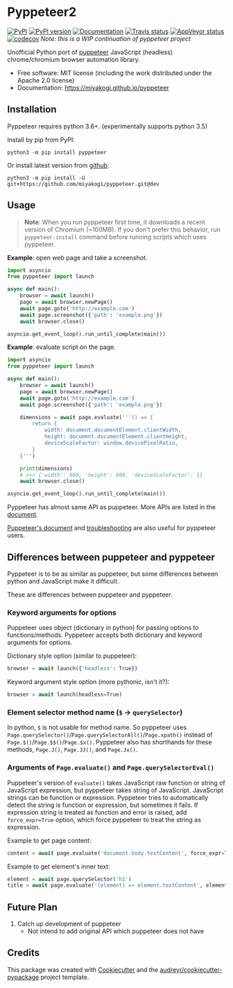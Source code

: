 Pyppeteer2
==========

[![PyPI](https://img.shields.io/pypi/v/pyppeteer2.svg)](https://pypi.python.org/pypi/pyppeteer2)
[![PyPI version](https://img.shields.io/pypi/pyversions/pyppeteer2.svg)](https://pypi.python.org/pypi/pyppeteer2)
[![Documentation](https://img.shields.io/badge/docs-latest-brightgreen.svg)](https://miyakogi.github.io/pyppeteer2)
[![Travis status](https://travis-ci.org/miyakogi/pyppeteer2.svg)](https://travis-ci.org/miyakogi/pyppeteer2)
[![AppVeyor status](https://ci.appveyor.com/api/projects/status/nb53tkg9po8v1blk?svg=true)](https://ci.appveyor.com/project/miyakogi/pyppeteer2)
[![codecov](https://codecov.io/gh/miyakogi/pyppeteer2/branch/master/graph/badge.svg)](https://codecov.io/gh/miyakogi/pyppeteer2)
_Note: this is a WIP continuation of pyppeteer project_  

Unofficial Python port of
[puppeteer](https://github.com/GoogleChrome/puppeteer) JavaScript (headless)
chrome/chromium browser automation library.

* Free software: MIT license (including the work distributed under the Apache 2.0 license)
* Documentation: https://miyakogi.github.io/pyppeteer

## Installation

Pyppeteer requires python 3.6+.
(experimentally supports python 3.5)

Install by pip from PyPI:

```
python3 -m pip install pyppeteer
```

Or install latest version from [github](https://github.com/miyakogi/pyppeteer):

```
python3 -m pip install -U git+https://github.com/miyakogi/pyppeteer.git@dev
```

## Usage

> **Note**: When you run pyppeteer first time, it downloads a recent version of Chromium (~100MB).
> If you don't prefer this behavior, run `pyppeteer-install` command before running scripts which uses pyppeteer.

**Example**: open web page and take a screenshot.

```py
import asyncio
from pyppeteer import launch

async def main():
    browser = await launch()
    page = await browser.newPage()
    await page.goto('http://example.com')
    await page.screenshot({'path': 'example.png'})
    await browser.close()

asyncio.get_event_loop().run_until_complete(main())
```

**Example**: evaluate script on the page.

```py
import asyncio
from pyppeteer import launch

async def main():
    browser = await launch()
    page = await browser.newPage()
    await page.goto('http://example.com')
    await page.screenshot({'path': 'example.png'})

    dimensions = await page.evaluate('''() => {
        return {
            width: document.documentElement.clientWidth,
            height: document.documentElement.clientHeight,
            deviceScaleFactor: window.devicePixelRatio,
        }
    }''')

    print(dimensions)
    # >>> {'width': 800, 'height': 600, 'deviceScaleFactor': 1}
    await browser.close()

asyncio.get_event_loop().run_until_complete(main())
```

Pyppeteer has almost same API as puppeteer.
More APIs are listed in the
[document](https://miyakogi.github.io/pyppeteer/reference.html).

[Puppeteer's document](https://github.com/GoogleChrome/puppeteer/blob/master/docs/api.md#)
and [troubleshooting](https://github.com/GoogleChrome/puppeteer/blob/master/docs/troubleshooting.md) are also useful for pyppeteer users.

## Differences between puppeteer and pyppeteer

Pyppeteer is to be as similar as puppeteer, but some differences between python
and JavaScript make it difficult.

These are differences between puppeteer and pyppeteer.

### Keyword arguments for options

Puppeteer uses object (dictionary in python) for passing options to
functions/methods. Pyppeteer accepts both dictionary and keyword arguments for
options.

Dictionary style option (similar to puppeteer):

```python
browser = await launch({'headless': True})
```

Keyword argument style option (more pythonic, isn't it?):

```python
browser = await launch(headless=True)
```

### Element selector method name (`$` -> `querySelector`)

In python, `$` is not usable for method name.
So pyppeteer uses
`Page.querySelector()`/`Page.querySelectorAll()`/`Page.xpath()` instead of
`Page.$()`/`Page.$$()`/`Page.$x()`. Pyppeteer also has shorthands for these
methods, `Page.J()`, `Page.JJ()`, and `Page.Jx()`.

### Arguments of `Page.evaluate()` and `Page.querySelectorEval()`

Puppeteer's version of `evaluate()` takes JavaScript raw function or string of
JavaScript expression, but pyppeteer takes string of JavaScript. JavaScript
strings can be function or expression. Pyppeteer tries to automatically detect
the string is function or expression, but sometimes it fails. If expression
string is treated as function and error is raised, add `force_expr=True` option,
which force pyppeteer to treat the string as expression.

Example to get page content:

```python
content = await page.evaluate('document.body.textContent', force_expr=True)
```

Example to get element's inner text:

```python
element = await page.querySelector('h1')
title = await page.evaluate('(element) => element.textContent', element)
```

## Future Plan

1. Catch up development of puppeteer
    * Not intend to add original API which puppeteer does not have

## Credits

This package was created with [Cookiecutter](https://github.com/audreyr/cookiecutter) and the [audreyr/cookiecutter-pypackage](https://github.com/audreyr/cookiecutter-pypackage) project template.
